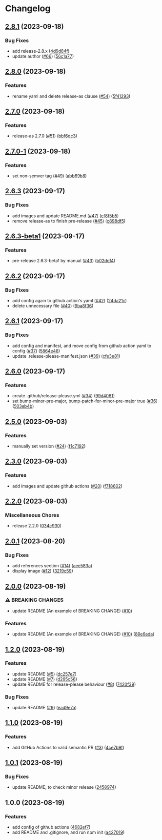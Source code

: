 # Changelog

## [2.8.1](https://github.com/dhythm/release-please-example/compare/v2.8.0...v2.8.1) (2023-09-18)


### Bug Fixes

* add release-2.8.x ([4d9d84f](https://github.com/dhythm/release-please-example/commit/4d9d84fac97e59517554ca47d8987b907fd21196))
* update author ([#66](https://github.com/dhythm/release-please-example/issues/66)) ([56c1a77](https://github.com/dhythm/release-please-example/commit/56c1a77e0882d5e558e8fb573647967f6b822c0a))

## [2.8.0](https://github.com/dhythm/release-please-example/compare/v2.7.0...v2.8.0) (2023-09-18)


### Features

* rename yaml and delete release-as clause ([#54](https://github.com/dhythm/release-please-example/issues/54)) ([5f41293](https://github.com/dhythm/release-please-example/commit/5f4129396be8b709427ea9d256363ebcfdf3875a))

## [2.7.0](https://github.com/dhythm/release-please-example/compare/v2.7.0-1...v2.7.0) (2023-09-18)


### Features

* release-as 2.7.0 ([#51](https://github.com/dhythm/release-please-example/issues/51)) ([bbf6dc3](https://github.com/dhythm/release-please-example/commit/bbf6dc37027935df42927e36c04206ae4b907490))

## [2.7.0-1](https://github.com/dhythm/release-please-example/compare/v2.6.3...v2.7.0-1) (2023-09-18)


### Features

* set non-semver tag ([#49](https://github.com/dhythm/release-please-example/issues/49)) ([abb69b8](https://github.com/dhythm/release-please-example/commit/abb69b8fbf802b26d66084fdcbac4dd8bc3494b9))

## [2.6.3](https://github.com/dhythm/release-please-example/compare/v2.6.3-beta1...v2.6.3) (2023-09-17)


### Bug Fixes

* add images and update README.md ([#47](https://github.com/dhythm/release-please-example/issues/47)) ([cf8f5b5](https://github.com/dhythm/release-please-example/commit/cf8f5b5e28ca9fc50162f0ad33ce7d0964866d35))
* remove release-as to finish pre-release ([#45](https://github.com/dhythm/release-please-example/issues/45)) ([c898df5](https://github.com/dhythm/release-please-example/commit/c898df5066420ef6b17e78cb06105e704bb619ce))

## [2.6.3-beta1](https://github.com/dhythm/release-please-example/compare/v2.6.2...v2.6.3-beta1) (2023-09-17)


### Features

* pre-release 2.6.3-beta1 by manual ([#43](https://github.com/dhythm/release-please-example/issues/43)) ([b02ddf4](https://github.com/dhythm/release-please-example/commit/b02ddf41092dac1d26ece722d9fb57bff4b59152))

## [2.6.2](https://github.com/dhythm/release-please-example/compare/v2.6.1...v2.6.2) (2023-09-17)


### Bug Fixes

* add config again to github action's yaml ([#42](https://github.com/dhythm/release-please-example/issues/42)) ([24da21c](https://github.com/dhythm/release-please-example/commit/24da21c14d090f096703bece36557a40b911168d))
* delete unnecessary file ([#40](https://github.com/dhythm/release-please-example/issues/40)) ([9ba8f36](https://github.com/dhythm/release-please-example/commit/9ba8f3626f696a71049b9bd4a142216f083066b0))

## [2.6.1](https://github.com/dhythm/release-please-example/compare/v2.6.0...v2.6.1) (2023-09-17)


### Bug Fixes

* add config and manifest, and move config from github action yaml to config ([#37](https://github.com/dhythm/release-please-example/issues/37)) ([5864e48](https://github.com/dhythm/release-please-example/commit/5864e48aced7deea453f75d9d4642fbdd81926cf))
* update .release-please-manifest.json ([#39](https://github.com/dhythm/release-please-example/issues/39)) ([cfe3e81](https://github.com/dhythm/release-please-example/commit/cfe3e8197dd6966a677fef05dfe8ed2afdd4eac3))

## [2.6.0](https://github.com/dhythm/release-please-example/compare/v2.5.0...v2.6.0) (2023-09-17)


### Features

* create .github/release-please.yml ([#34](https://github.com/dhythm/release-please-example/issues/34)) ([99d4061](https://github.com/dhythm/release-please-example/commit/99d40619c52eeeb71e13adde23cae6367f34125b))
* set bump-minor-pre-major, bump-patch-for-minor-pre-major true ([#36](https://github.com/dhythm/release-please-example/issues/36)) ([503eb4b](https://github.com/dhythm/release-please-example/commit/503eb4b4c0285d01f1e138fcd6552b35a8c43ae1))

## [2.5.0](https://github.com/dhythm/release-please-example/compare/v2.3.0...v2.5.0) (2023-09-03)


### Features

* manually set version ([#24](https://github.com/dhythm/release-please-example/issues/24)) ([f1c7192](https://github.com/dhythm/release-please-example/commit/f1c7192601ce50e2b9e5d5ae0f451a4d2442f15e))

## [2.3.0](https://github.com/dhythm/release-please-example/compare/v2.2.0...v2.3.0) (2023-09-03)


### Features

* add images and update github actions ([#20](https://github.com/dhythm/release-please-example/issues/20)) ([f718602](https://github.com/dhythm/release-please-example/commit/f718602ced483b9ddb9189aae2760a5e87e1c910))

## [2.2.0](https://github.com/dhythm/release-please-example/compare/v2.0.1...v2.2.0) (2023-09-03)


### Miscellaneous Chores

* release 2.2.0 ([034c930](https://github.com/dhythm/release-please-example/commit/034c930603d99659cd1ea5dadc7eadd9d3ed3a70))

## [2.0.1](https://github.com/dhythm/release-please-example/compare/v2.0.0...v2.0.1) (2023-08-20)


### Bug Fixes

* add references section ([#14](https://github.com/dhythm/release-please-example/issues/14)) ([aee583a](https://github.com/dhythm/release-please-example/commit/aee583a0bab7a3db9ab38a1a5f931aaf53f9ada2))
* display image ([#12](https://github.com/dhythm/release-please-example/issues/12)) ([3219c59](https://github.com/dhythm/release-please-example/commit/3219c590ca42f54c42154689e264fdec724e45f0))

## [2.0.0](https://github.com/dhythm/release-please-example/compare/v1.2.0...v2.0.0) (2023-08-19)


### ⚠ BREAKING CHANGES

* update README (An example of BREAKING CHANGE) ([#10](https://github.com/dhythm/release-please-example/issues/10))

### Features

* update README (An example of BREAKING CHANGE) ([#10](https://github.com/dhythm/release-please-example/issues/10)) ([89e6ada](https://github.com/dhythm/release-please-example/commit/89e6ada1ad3bebddc358ff524348148a14fa676a))

## [1.2.0](https://github.com/dhythm/release-please-example/compare/v1.1.0...v1.2.0) (2023-08-19)


### Features

* update README ([#5](https://github.com/dhythm/release-please-example/issues/5)) ([dc257e7](https://github.com/dhythm/release-please-example/commit/dc257e7758ae36b762ba97e9a6f42bee4e3ba1c0))
* update README ([#7](https://github.com/dhythm/release-please-example/issues/7)) ([d265c56](https://github.com/dhythm/release-please-example/commit/d265c56829b24bb3d0c51aa4986c69172012ee65))
* update README for release-please behaviour ([#8](https://github.com/dhythm/release-please-example/issues/8)) ([7420f39](https://github.com/dhythm/release-please-example/commit/7420f395b89b20d095ba25f09a47a48186e7b54c))


### Bug Fixes

* update README ([#9](https://github.com/dhythm/release-please-example/issues/9)) ([ead9e7a](https://github.com/dhythm/release-please-example/commit/ead9e7a1d6729a8834699b4b51e10bb689e21c5a))

## [1.1.0](https://github.com/dhythm/release-please-example/compare/v1.0.1...v1.1.0) (2023-08-19)


### Features

* add GitHub Actions to valid semantic PR ([#3](https://github.com/dhythm/release-please-example/issues/3)) ([4ce7b9f](https://github.com/dhythm/release-please-example/commit/4ce7b9f049db4a103a284046560ead720329c075))

## [1.0.1](https://github.com/dhythm/release-please-example/compare/v1.0.0...v1.0.1) (2023-08-19)


### Bug Fixes

* update README, to check minor release ([2458974](https://github.com/dhythm/release-please-example/commit/2458974a9cd785d07678686bfe7fc64924c1740c))

## 1.0.0 (2023-08-19)


### Features

* add config of github actions ([4682ef7](https://github.com/dhythm/release-please-example/commit/4682ef7a40b457d653f5dda17d1de0f15ddefc45))
* add README and .gitignore, and run npm init ([a427019](https://github.com/dhythm/release-please-example/commit/a4270190910a392e63616614f81cd5ebf167acb8))
